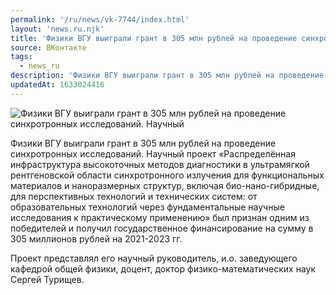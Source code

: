 ```yaml
---
permalink: '/ru/news/vk-7744/index.html'
layout: 'news.ru.njk'
title: 'Физики ВГУ выиграли грант в 305 млн рублей на проведение синхротронных исследований.'
source: ВКонтакте
tags:
  - news_ru
description: 'Физики ВГУ выиграли грант в 305 млн рублей на проведение синхротронных исследований.'
updatedAt: 1633024416
---
```

![Физики ВГУ выиграли грант в 305 млн рублей на проведение синхротронных исследований. Научный](https://sun9-41.userapi.com/sun9-82/impg/NJj-g9htLAmKIH0lnnw7gWfpEm-E1_xd1sZI1g/91tVpG2_fDw.jpg?size=1024x576&quality=96&sign=c72a34afb6fbe016259712c70769b2ef&c_uniq_tag=sxek6PpUm8MzSTcQiWaBqoTGAg8upajoH-KA3HAv_uk&type=album)

Физики ВГУ выиграли грант в 305 млн рублей на проведение синхротронных исследований. Научный проект «Распределённая инфраструктура высокоточных методов диагностики в ультрамягкой рентгеновской области синхротронного излучения для функциональных материалов и наноразмерных структур, включая био-нано-гибридные, для перспективных технологий и технических систем: от образовательных технологий через фундаментальные научные исследования к практическому применению» был признан одним из победителей и получил государственное финансирование на сумму в 305 миллионов рублей на 2021-2023 гг.

Проект представлял его научный руководитель, и.о. заведующего кафедрой общей физики, доцент, доктор физико-математических наук Сергей Турищев.
